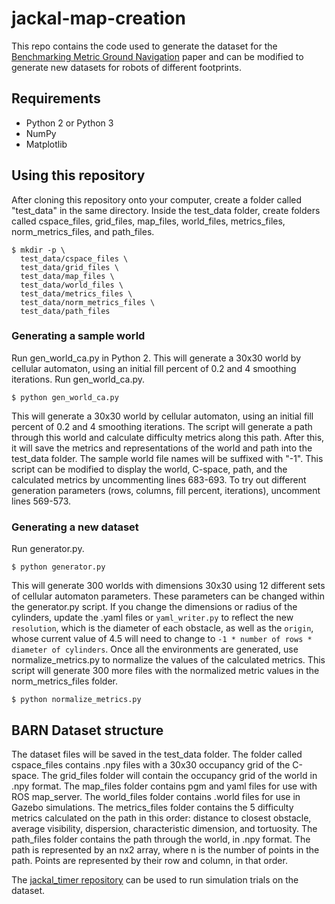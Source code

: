 # jackal-map-creation
This repo contains the code used to generate the dataset
for the [Benchmarking Metric Ground Navigation](https://arxiv.org/pdf/2008.13315.pdf) paper and can be modified
to generate new datasets for robots of different footprints.

## Requirements
* Python 2 or Python 3
* NumPy
* Matplotlib

## Using this repository
After cloning this repository onto your computer, create a folder called "test_data" in the same directory. Inside the test_data folder, create folders called cspace_files, grid_files, map_files, world_files, metrics_files, norm_metrics_files, and path_files.

```console
$ mkdir -p \
  test_data/cspace_files \
  test_data/grid_files \
  test_data/map_files \
  test_data/world_files \
  test_data/metrics_files \
  test_data/norm_metrics_files \
  test_data/path_files
```

### Generating a sample world
Run gen_world_ca.py in Python 2. This will generate a 30x30 world by cellular automaton, using an initial fill percent of 0.2 and 4 smoothing iterations.
Run gen_world_ca.py.

```console
$ python gen_world_ca.py
```

This will generate a 30x30 world by cellular automaton, using an initial fill percent of 0.2 and 4 smoothing iterations.
The script will generate a path through this world and calculate difficulty metrics along this path. After this, it will save the metrics and representations of the world and path into the test_data folder. The sample world file names will be suffixed with "-1". This script can be modified to display the world, C-space, path, and the calculated metrics by uncommenting lines 683-693. To try out different generation parameters (rows, columns, fill percent, iterations), uncomment lines 569-573.

### Generating a new dataset

Run generator.py.

```console
$ python generator.py
```
This will generate 300 worlds with dimensions 30x30 using 12 different sets of cellular automaton parameters. These parameters can be changed within the generator.py script.
If you change the dimensions or radius of the cylinders, update the .yaml files or `yaml_writer.py` to reflect the new `resolution`, which is the diameter of each obstacle, as well as the `origin`, whose current value of 4.5 will need to change to `-1 * number of rows * diameter of cylinders`.
Once all the environments are generated, use normalize_metrics.py to normalize the values of the calculated metrics. This script will generate 300 more files with the normalized metric values in the norm_metrics_files folder.

```console
$ python normalize_metrics.py
```

## BARN Dataset structure
The dataset files will be saved in the test_data folder. The folder called cspace_files contains .npy files with a 30x30 occupancy grid of the C-space. The grid_files folder will contain the occupancy grid of the world in .npy format. The map_files folder contains pgm and yaml files for use with ROS map_server. The
world_files folder contains .world files for use in Gazebo simulations. The metrics_files folder contains the 5 difficulty metrics calculated on the path in this order: distance to closest obstacle, average visibility, dispersion, characteristic dimension, and tortuosity.
The path_files folder contains the path through the world, in .npy format. The path is represented by an nx2 array, where n is the number of points in the path. Points are represented by their row and column, in that order.

The [jackal_timer repository](https://github.com/dperille/jackal_timer) can be used to run simulation trials on the dataset.
